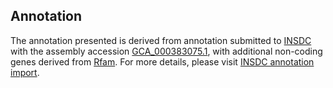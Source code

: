 

Annotation
----------

The annotation presented is derived from annotation submitted to
[INSDC](http://www.insdc.org) with the assembly accession
[GCA\_000383075.1](http://www.ebi.ac.uk/ena/data/view/GCA_000383075.1),
with additional non-coding genes derived from
[Rfam](http://rfam.xfam.org/). For more details, please visit [INSDC
annotation
import](http://ensemblgenomes.org/info/data/insdc_annotation).
